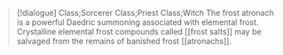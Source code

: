 >[!dialogue] Class;Sorcerer Class;Priest Class;Witch
>The frost atronach is a powerful Daedric summoning associated with elemental frost. Crystalline elemental frost compounds called [[frost salts]] may be salvaged from the remains of banished frost [[atronachs]].
